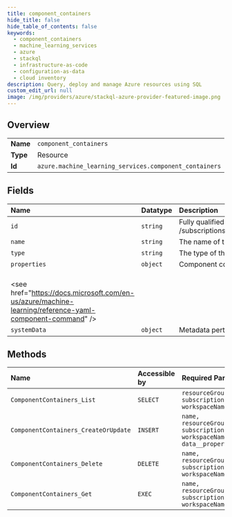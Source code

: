 ```yaml
---
title: component_containers
hide_title: false
hide_table_of_contents: false
keywords:
  - component_containers
  - machine_learning_services
  - azure    
  - stackql
  - infrastructure-as-code
  - configuration-as-data
  - cloud inventory
description: Query, deploy and manage Azure resources using SQL
custom_edit_url: null
image: /img/providers/azure/stackql-azure-provider-featured-image.png
---
```

  
    

## Overview
<table><tbody>
<tr><td><b>Name</b></td><td><code>component_containers</code></td></tr>
<tr><td><b>Type</b></td><td>Resource</td></tr>
<tr><td><b>Id</b></td><td><code>azure.machine_learning_services.component_containers</code></td></tr>
</tbody></table>

## Fields
| Name | Datatype | Description |
|:-----|:---------|:------------|
| `id` | `string` | Fully qualified resource ID for the resource. Ex - /subscriptions/{subscriptionId}/resourceGroups/{resourceGroupName}/providers/{resourceProviderNamespace}/{resourceType}/{resourceName} |
| `name` | `string` | The name of the resource |
| `type` | `string` | The type of the resource. E.g. "Microsoft.Compute/virtualMachines" or "Microsoft.Storage/storageAccounts" |
| `properties` | `object` | Component container definition.<br />&lt;see href="https://docs.microsoft.com/en-us/azure/machine-learning/reference-yaml-component-command" /&gt; |
| `systemData` | `object` | Metadata pertaining to creation and last modification of the resource. |
## Methods
| Name | Accessible by | Required Params |
|:-----|:--------------|:----------------|
| `ComponentContainers_List` | `SELECT` | `resourceGroupName, subscriptionId, workspaceName` |
| `ComponentContainers_CreateOrUpdate` | `INSERT` | `name, resourceGroupName, subscriptionId, workspaceName, data__properties` |
| `ComponentContainers_Delete` | `DELETE` | `name, resourceGroupName, subscriptionId, workspaceName` |
| `ComponentContainers_Get` | `EXEC` | `name, resourceGroupName, subscriptionId, workspaceName` |

